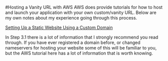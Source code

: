 #Hosting a Vanity URL with AWS
AWS does provide tutorials for how to host and launch your application with your own custom/vanity URL. Below are my own notes about my experience going through this process.

[Setting Up a Static Website Using a Custom Domain](http://docs.aws.amazon.com/AmazonS3/latest/dev/website-hosting-custom-domain-walkthrough.html)

In Step 3.1 there is a lot of information that I strongly recommend you read through. If you have ever registered a domain before, or changed nameservers for hosting your website some of this will be familiar to you, but the AWS tutorial here has a lot of information that is worth knowing. 
